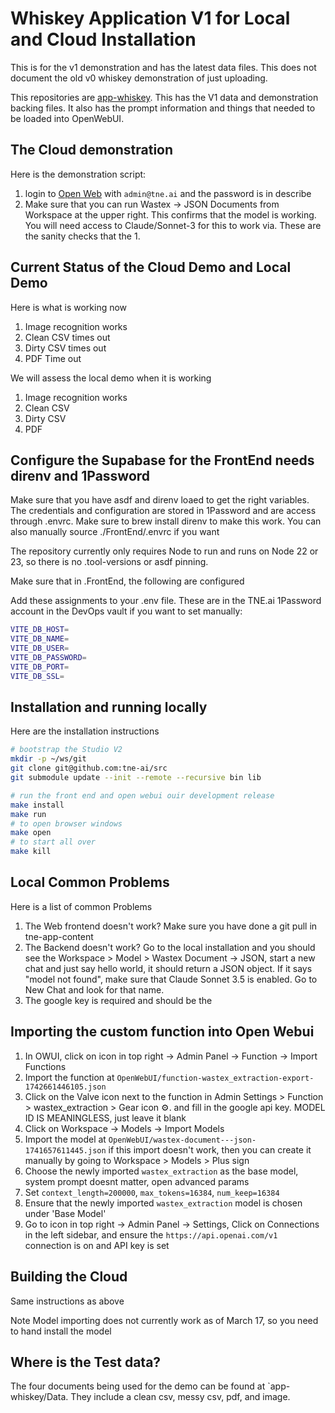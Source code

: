# Whiskey Application V1 for Local and Cloud Installation

This is for the v1 demonstration and has the latest data files. This does not
document the old v0 whiskey demonstration of just uploading.

This repositories are [app-whiskey](https://github.com/tne-ai/app-whiskey). This
has the V1 data and demonstration backing files. It also has the prompt
information and things that needed to be loaded into OpenWebUI.

## The Cloud demonstration

Here is the demonstration script:

1. login to [Open Web](https://open-webui.dev.tne.ai) with `admin@tne.ai` and
   the password is in describe
1. Make sure that you can run Wastex -> JSON Documents from Workspace at the
   upper right. This confirms that the model is working. You will need access to
   Claude/Sonnet-3 for this to work via. These are the sanity checks that the 1.

## Current Status of the Cloud Demo and Local Demo

Here is what is working now

1. Image recognition works
1. Clean CSV times out
1. Dirty CSV times out
1. PDF Time out

We will assess the local demo when it is working

1. Image recognition works
1. Clean CSV
1. Dirty CSV
1. PDF

## Configure the Supabase for the FrontEnd needs direnv and 1Password

Make sure that you have asdf and direnv loaed to get the right variables. The
credentials and configuration are stored in 1Password and are access through
.envrc. Make sure to brew install direnv to make this work. You can also
manually source ./FrontEnd/.envrc if you want

The repository currently only requires Node to run and runs on Node 22 or 23, so
there is no .tool-versions or asdf pinning.

Make sure that in .FrontEnd, the following are configured

Add these assignments to your .env file. These are in the TNE.ai 1Password
account in the DevOps vault if you want to set manually:

```sh
VITE_DB_HOST=
VITE_DB_NAME=
VITE_DB_USER=
VITE_DB_PASSWORD=
VITE_DB_PORT=
VITE_DB_SSL=
```

## Installation and running locally

Here are the installation instructions

```sh
# bootstrap the Studio V2
mkdir -p ~/ws/git
git clone git@github.com:tne-ai/src
git submodule update --init --remote --recursive bin lib

# run the front end and open webui ouir development release
make install
make run
# to open browser windows
make open
# to start all over
make kill
```

## Local Common Problems

Here is a list of common Problems

1. The Web frontend doesn't work? Make sure you have done a git pull in
   tne-app-content
1. The Backend doesn't work? Go to the local installation and you should see the
   Workspace > Model > Wastex Document -> JSON, start a new chat and just say
   hello world, it should return a JSON object. If it says "model not found", make
   sure that Claude Sonnet 3.5 is enabled. Go to New Chat and look for that name.
1. The google key is required and should be the

## Importing the custom function into Open Webui

1. In OWUI, click on icon in top right -> Admin Panel -> Function -> Import Functions
2. Import the function at `OpenWebUI/function-wastex_extraction-export-1742661446105.json`
3. Click on the Valve icon next to the function in Admin Settings > Function >
   wastex_extraction > Gear icon ⚙️. and fill in the google api
   key. MODEL ID IS MEANINGLESS, just leave it blank
5. Click on Workspace -> Models -> Import Models
6. Import the model at `OpenWebUI/wastex-document---json-1741657611445.json` if this import
   doesn't work, then you can create it manually by going to Workspace > Models > Plus sign
7. Choose the newly imported `wastex_extraction` as the base model, system prompt doesnt matter, open advanced params
8. Set `context_length=200000`, `max_tokens=16384`, `num_keep=16384`
9. Ensure that the newly imported `wastex_extraction` model is chosen under
   'Base Model'
10. Go to icon in top right -> Admin Panel -> Settings, Click on Connections in the left sidebar, and ensure the `https://api.openai.com/v1` connection is on and API key is set

## Building the Cloud

Same instructions as above

Note Model importing does not currently work as of March 17, so you need to hand
install the model

## Where is the Test data?

The four documents being used for the demo can be found at `app-whiskey/Data.
They include a clean csv, messy csv, pdf, and image.



```

```
